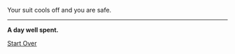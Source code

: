 Your suit cools off and you are safe.

---

**A day well spent.**

[Start Over](../breakingnews.md)
